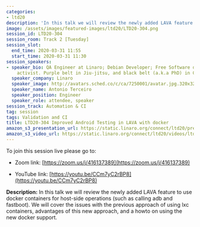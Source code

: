 ```yaml
---
categories:
- ltd20
description: 'In this talk we will review the newly added LAVA feature to use docker containers for host-side operations (such as calling adb and fastboot). We will cover the issues with the previous approach of using lxc containers, advantages of this new approach, and a howto on using the new docker support.'
image: /assets/images/featured-images/ltd20/LTD20-304.png
session_id: LTD20-304
session_room: Track 2 [Tuesday]
session_slot:
  end_time: 2020-03-31 11:55
  start_time: 2020-03-31 11:30
session_speakers:
- speaker_bio: QA Engineer at Linaro; Debian Developer; Free Software developer &amp;
    activist. Purple belt in Jiu-jitsu, and black belt (a.k.a PhD) in Computer Science.
  speaker_company: Linaro
  speaker_image: http://avatars.sched.co/c/ca/7250001/avatar.jpg.320x320px.jpg?b4a
  speaker_name: Antonio Terceiro
  speaker_position: Engineer
  speaker_role: attendee, speaker
session_track: Automation & CI
tag: session
tags: Validation and CI
title: LTD20-304 Improved Android Testing in LAVA with docker
amazon_s3_presentation_url: https://static.linaro.org/connect/ltd20/presentations/LTD20-304-0.pdf
amazon_s3_video_url: https://static.linaro.org/connect/ltd20/videos/ltd20-304.mp4
---
```

To join this session live please go to:

*   Zoom link: [https://zoom.us/j/416137389](https://zoom.us/j/416137389)

*   YouTube link: [https://youtu.be/CCm7yC2rBP8](https://youtu.be/CCm7yC2rBP8)

**Description:**
In this talk we will review the newly added LAVA feature to use docker containers for host-side operations (such as calling adb and fastboot). We will cover the issues with the previous approach of using lxc containers, advantages of this new approach, and a howto on using the new docker support.
